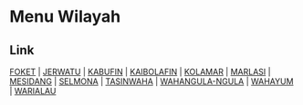 # Menu Wilayah

## Link

[FOKET](https://github.com/gigit-pemilu/pemilu-2024-81-maluku/tree/main/pileg-dpr/hitung-suara/sub/81-maluku/sub/07-kepulauan-aru/sub/04-aru-utara/sub/2005-foket)
 | 
[JERWATU](https://github.com/gigit-pemilu/pemilu-2024-81-maluku/tree/main/pileg-dpr/hitung-suara/sub/81-maluku/sub/07-kepulauan-aru/sub/04-aru-utara/sub/2010-jerwatu)
 | 
[KABUFIN](https://github.com/gigit-pemilu/pemilu-2024-81-maluku/tree/main/pileg-dpr/hitung-suara/sub/81-maluku/sub/07-kepulauan-aru/sub/04-aru-utara/sub/2003-kabufin)
 | 
[KAIBOLAFIN](https://github.com/gigit-pemilu/pemilu-2024-81-maluku/tree/main/pileg-dpr/hitung-suara/sub/81-maluku/sub/07-kepulauan-aru/sub/04-aru-utara/sub/2006-kaibolafin)
 | 
[KOLAMAR](https://github.com/gigit-pemilu/pemilu-2024-81-maluku/tree/main/pileg-dpr/hitung-suara/sub/81-maluku/sub/07-kepulauan-aru/sub/04-aru-utara/sub/2002-kolamar)
 | 
[MARLASI](https://github.com/gigit-pemilu/pemilu-2024-81-maluku/tree/main/pileg-dpr/hitung-suara/sub/81-maluku/sub/07-kepulauan-aru/sub/04-aru-utara/sub/2001-marlasi)
 | 
[MESIDANG](https://github.com/gigit-pemilu/pemilu-2024-81-maluku/tree/main/pileg-dpr/hitung-suara/sub/81-maluku/sub/07-kepulauan-aru/sub/04-aru-utara/sub/2014-mesidang)
 | 
[SELMONA](https://github.com/gigit-pemilu/pemilu-2024-81-maluku/tree/main/pileg-dpr/hitung-suara/sub/81-maluku/sub/07-kepulauan-aru/sub/04-aru-utara/sub/2013-selmona)
 | 
[TASINWAHA](https://github.com/gigit-pemilu/pemilu-2024-81-maluku/tree/main/pileg-dpr/hitung-suara/sub/81-maluku/sub/07-kepulauan-aru/sub/04-aru-utara/sub/2004-tasinwaha)
 | 
[WAHANGULA-NGULA](https://github.com/gigit-pemilu/pemilu-2024-81-maluku/tree/main/pileg-dpr/hitung-suara/sub/81-maluku/sub/07-kepulauan-aru/sub/04-aru-utara/sub/2007-wahangula-ngula)
 | 
[WAHAYUM](https://github.com/gigit-pemilu/pemilu-2024-81-maluku/tree/main/pileg-dpr/hitung-suara/sub/81-maluku/sub/07-kepulauan-aru/sub/04-aru-utara/sub/2008-wahayum)
 | 
[WARIALAU](https://github.com/gigit-pemilu/pemilu-2024-81-maluku/tree/main/pileg-dpr/hitung-suara/sub/81-maluku/sub/07-kepulauan-aru/sub/04-aru-utara/sub/2009-warialau)

